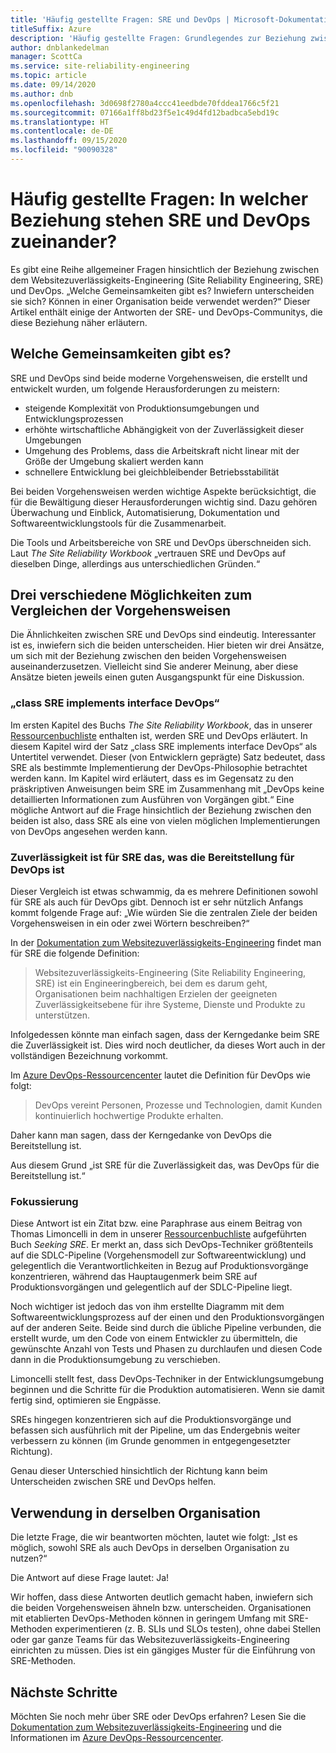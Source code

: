 ```yaml
---
title: 'Häufig gestellte Fragen: SRE und DevOps | Microsoft-Dokumentation'
titleSuffix: Azure
description: 'Häufig gestellte Fragen: Grundlegendes zur Beziehung zwischen SRE und DevOps'
author: dnblankedelman
manager: ScottCa
ms.service: site-reliability-engineering
ms.topic: article
ms.date: 09/14/2020
ms.author: dnb
ms.openlocfilehash: 3d0698f2780a4ccc41eedbde70fddea1766c5f21
ms.sourcegitcommit: 07166a1ff8bd23f5e1c49d4fd12badbca5ebd19c
ms.translationtype: HT
ms.contentlocale: de-DE
ms.lasthandoff: 09/15/2020
ms.locfileid: "90090328"
---
```

# <a name="frequently-asked-questions-whats-the-relationship-between-sre-and-devops"></a>Häufig gestellte Fragen: In welcher Beziehung stehen SRE und DevOps zueinander?

Es gibt eine Reihe allgemeiner Fragen hinsichtlich der Beziehung zwischen dem Websitezuverlässigkeits-Engineering (Site Reliability Engineering, SRE) und DevOps. „Welche Gemeinsamkeiten gibt es? Inwiefern unterscheiden sie sich? Können in einer Organisation beide verwendet werden?“ Dieser Artikel enthält einige der Antworten der SRE- und DevOps-Communitys, die diese Beziehung näher erläutern.

## <a name="how-are-they-the-same"></a>Welche Gemeinsamkeiten gibt es?

SRE und DevOps sind beide moderne Vorgehensweisen, die erstellt und entwickelt wurden, um folgende Herausforderungen zu meistern:

- steigende Komplexität von Produktionsumgebungen und Entwicklungsprozessen
- erhöhte wirtschaftliche Abhängigkeit von der Zuverlässigkeit dieser Umgebungen
- Umgehung des Problems, dass die Arbeitskraft nicht linear mit der Größe der Umgebung skaliert werden kann
- schnellere Entwicklung bei gleichbleibender Betriebsstabilität

Bei beiden Vorgehensweisen werden wichtige Aspekte berücksichtigt, die für die Bewältigung dieser Herausforderungen wichtig sind. Dazu gehören Überwachung und Einblick, Automatisierung, Dokumentation und Softwareentwicklungstools für die Zusammenarbeit.

Die Tools und Arbeitsbereiche von SRE und DevOps überschneiden sich. Laut _The Site Reliability Workbook_ „vertrauen SRE und DevOps auf dieselben Dinge, allerdings aus unterschiedlichen Gründen.“

## <a name="three-different-ways-to-compare-the-two-operations-practices"></a>Drei verschiedene Möglichkeiten zum Vergleichen der Vorgehensweisen

Die Ähnlichkeiten zwischen SRE und DevOps sind eindeutig. Interessanter ist es, inwiefern sich die beiden unterscheiden. Hier bieten wir drei Ansätze, um sich mit der Beziehung zwischen den beiden Vorgehensweisen auseinanderzusetzen. Vielleicht sind Sie anderer Meinung, aber diese Ansätze bieten jeweils einen guten Ausgangspunkt für eine Diskussion.

### <a name="class-sre-implements-interface-devops"></a>„class SRE implements interface DevOps“

Im ersten Kapitel des Buchs _The Site Reliability Workbook_, das in unserer [Ressourcenbuchliste](../resources/books.md) enthalten ist, werden SRE und DevOps erläutert. In diesem Kapitel wird der Satz „class SRE implements interface DevOps“ als Untertitel verwendet. Dieser (von Entwicklern geprägte) Satz bedeutet, dass SRE als bestimmte Implementierung der DevOps-Philosophie betrachtet werden kann. Im Kapitel wird erläutert, dass es im Gegensatz zu den präskriptiven Anweisungen beim SRE im Zusammenhang mit „DevOps keine detaillierten Informationen zum Ausführen von Vorgängen gibt.“ Eine mögliche Antwort auf die Frage hinsichtlich der Beziehung zwischen den beiden ist also, dass SRE als eine von vielen möglichen Implementierungen von DevOps angesehen werden kann.

### <a name="sre-is-to-reliability-as-devops-is-to-delivery"></a>Zuverlässigkeit ist für SRE das, was die Bereitstellung für DevOps ist

Dieser Vergleich ist etwas schwammig, da es mehrere Definitionen sowohl für SRE als auch für DevOps gibt. Dennoch ist er sehr nützlich Anfangs kommt folgende Frage auf: „Wie würden Sie die zentralen Ziele der beiden Vorgehensweisen in ein oder zwei Wörtern beschreiben?“

In der [Dokumentation zum Websitezuverlässigkeits-Engineering](../index.yml) findet man für SRE die folgende Definition:

> Websitezuverlässigkeits-Engineering (Site Reliability Engineering, SRE) ist ein Engineeringbereich, bei dem es darum geht, Organisationen beim nachhaltigen Erzielen der geeigneten Zuverlässigkeitsebene für ihre Systeme, Dienste und Produkte zu unterstützen.

Infolgedessen könnte man einfach sagen, dass der Kerngedanke beim SRE die Zuverlässigkeit ist. Dies wird noch deutlicher, da dieses Wort auch in der vollständigen Bezeichnung vorkommt.

Im [Azure DevOps-Ressourcencenter](https://docs.microsoft.com/azure/devops/learn/) lautet die Definition für DevOps wie folgt:

> DevOps vereint Personen, Prozesse und Technologien, damit Kunden kontinuierlich hochwertige Produkte erhalten.

Daher kann man sagen, dass der Kerngedanke von DevOps die Bereitstellung ist.

Aus diesem Grund „ist SRE für die Zuverlässigkeit das, was DevOps für die Bereitstellung ist.“

### <a name="direction-of-attention"></a>Fokussierung

Diese Antwort ist ein Zitat bzw. eine Paraphrase aus einem Beitrag von Thomas Limoncelli in dem in unserer [Ressourcenbuchliste](../resources/books.md) aufgeführten Buch _Seeking SRE_. Er merkt an, dass sich DevOps-Techniker größtenteils auf die SDLC-Pipeline (Vorgehensmodell zur Softwareentwicklung) und gelegentlich die Verantwortlichkeiten in Bezug auf Produktionsvorgänge konzentrieren, während das Hauptaugenmerk beim SRE auf Produktionsvorgängen und gelegentlich auf der SDLC-Pipeline liegt.

Noch wichtiger ist jedoch das von ihm erstellte Diagramm mit dem Softwareentwicklungsprozess auf der einen und den Produktionsvorgängen auf der anderen Seite. Beide sind durch die übliche Pipeline verbunden, die erstellt wurde, um den Code von einem Entwickler zu übermitteln, die gewünschte Anzahl von Tests und Phasen zu durchlaufen und diesen Code dann in die Produktionsumgebung zu verschieben.

Limoncelli stellt fest, dass DevOps-Techniker in der Entwicklungsumgebung beginnen und die Schritte für die Produktion automatisieren. Wenn sie damit fertig sind, optimieren sie Engpässe.

SREs hingegen konzentrieren sich auf die Produktionsvorgänge und befassen sich ausführlich mit der Pipeline, um das Endergebnis weiter verbessern zu können (im Grunde genommen in entgegengesetzter Richtung).

Genau dieser Unterschied hinsichtlich der Richtung kann beim Unterscheiden zwischen SRE und DevOps helfen.

## <a name="coexistence-in-the-same-organization"></a>Verwendung in derselben Organisation

Die letzte Frage, die wir beantworten möchten, lautet wie folgt: „Ist es möglich, sowohl SRE als auch DevOps in derselben Organisation zu nutzen?“

Die Antwort auf diese Frage lautet: Ja!

Wir hoffen, dass diese Antworten deutlich gemacht haben, inwiefern sich die beiden Vorgehensweisen ähneln bzw. unterscheiden. Organisationen mit etablierten DevOps-Methoden können in geringem Umfang mit SRE-Methoden experimentieren (z. B. SLIs und SLOs testen), ohne dabei Stellen oder gar ganze Teams für das Websitezuverlässigkeits-Engineering einrichten zu müssen. Dies ist ein gängiges Muster für die Einführung von SRE-Methoden.

## <a name="next-steps"></a>Nächste Schritte

Möchten Sie noch mehr über SRE oder DevOps erfahren? Lesen Sie die [Dokumentation zum Websitezuverlässigkeits-Engineering](../index.yml) und die Informationen im [Azure DevOps-Ressourcencenter](https://docs.microsoft.com/azure/devops/learn/).
